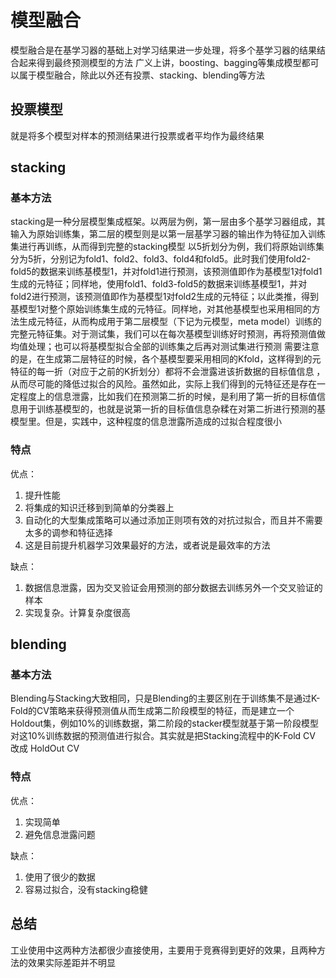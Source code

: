# 模型融合
模型融合是在基学习器的基础上对学习结果进一步处理，将多个基学习器的结果结合起来得到最终预测模型的方法
广义上讲，boosting、bagging等集成模型都可以属于模型融合，除此以外还有投票、stacking、blending等方法
## 投票模型
就是将多个模型对样本的预测结果进行投票或者平均作为最终结果
## stacking
### 基本方法
stacking是一种分层模型集成框架。以两层为例，第一层由多个基学习器组成，其输入为原始训练集，第二层的模型则是以第一层基学习器的输出作为特征加入训练集进行再训练，从而得到完整的stacking模型
以5折划分为例，我们将原始训练集分为5折，分别记为fold1、fold2、fold3、fold4和fold5。此时我们使用fold2-fold5的数据来训练基模型1，并对fold1进行预测，该预测值即作为基模型1对fold1生成的元特征；同样地，使用fold1、fold3-fold5的数据来训练基模型1，并对fold2进行预测，该预测值即作为基模型1对fold2生成的元特征；以此类推，得到基模型1对整个原始训练集生成的元特征。同样地，对其他基模型也采用相同的方法生成元特征，从而构成用于第二层模型（下记为元模型，meta model）训练的完整元特征集。对于测试集，我们可以在每次基模型训练好时预测，再将预测值做均值处理；也可以将基模型拟合全部的训练集之后再对测试集进行预测
需要注意的是，在生成第二层特征的时候，各个基模型要采用相同的Kfold，这样得到的元特征的每一折（对应于之前的K折划分）都将不会泄露进该折数据的目标值信息 ，从而尽可能的降低过拟合的风险。虽然如此，实际上我们得到的元特征还是存在一定程度上的信息泄露，比如我们在预测第二折的时候，是利用了第一折的目标值信息用于训练基模型的，也就是说第一折的目标值信息杂糅在对第二折进行预测的基模型里。但是，实践中，这种程度的信息泄露所造成的过拟合程度很小
### 特点
优点：
1. 提升性能
2. 将集成的知识迁移到到简单的分类器上
3. 自动化的大型集成策略可以通过添加正则项有效的对抗过拟合，而且并不需要太多的调参和特征选择
4. 这是目前提升机器学习效果最好的方法，或者说是最效率的方法
   
缺点：
1. 数据信息泄露，因为交叉验证会用预测的部分数据去训练另外一个交叉验证的样本
2. 实现复杂。计算复杂度很高

## blending
### 基本方法
Blending与Stacking大致相同，只是Blending的主要区别在于训练集不是通过K-Fold的CV策略来获得预测值从而生成第二阶段模型的特征，而是建立一个Holdout集，例如10%的训练数据，第二阶段的stacker模型就基于第一阶段模型对这10%训练数据的预测值进行拟合。其实就是把Stacking流程中的K-Fold CV 改成 HoldOut CV
### 特点
优点：
1. 实现简单
2. 避免信息泄露问题

缺点：
1. 使用了很少的数据
2. 容易过拟合，没有stacking稳健

## 总结
工业使用中这两种方法都很少直接使用，主要用于竞赛得到更好的效果，且两种方法的效果实际差距并不明显